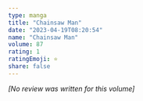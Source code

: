 ```yaml
---
type: manga
title: "Chainsaw Man"
date: "2023-04-19T08:20:54"
name: "Chainsaw Man"
volume: 87
rating: 1
ratingEmoji: ⭐️
share: false
---
```


*[No review was written for this volume]*
